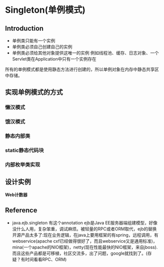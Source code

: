 # Singleton(单例模式)

## Introduction
- 单例类只能有一个实例
- 单例类必须自己创建自己的实例
- 单例类必须给其他对象提供这唯一的实例
例如线程池、缓存、日志对象、一个Servlet类在Application中只有一个实例存在

所有的单例模式都是使用静态方法进行创建的，所以单例对象在内存中静态共享区中存储。

## 实现单例模式的方式
### 懒汉模式


### 饿汉模式

### 静态内部类

### static静态代码块

### 内部枚举类实现


## 设计实例

**Web计数器**


## Reference
- java.ejb.singleton 有这个annotation
ejb是Java EE服务器端组建模型，好像没什么人用，复杂笨重，调试麻烦。被轻量的RPC或者ORM取代，ejb的替换开源产品太多了:现在业务逻辑，在java上要用框架的有spring，远程调用，有webservice(apache cxf已经做得很好了，而且webservice又是通用标准)，mina(一个apache的NIO框架)，netty(现在性能最快的NIO框架，来自jboss).而且这些产品都是可移植，社区交流多，出了问题，google就找到了。(存疑？有时间看看RPC、ORM)
